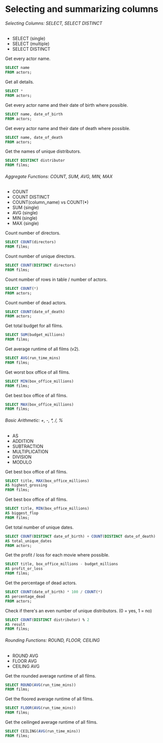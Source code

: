 # Selecting and summarizing columns
###### Selecting Columns: SELECT, SELECT DISTINCT
- SELECT (single)
- SELECT (multiple)
- SELECT DISTINCT

Get every actor name.
```sql
SELECT name
FROM actors;
```

Get all details.
```sql
SELECT *
FROM actors;
```

Get every actor name and their date of birth where possible.
```sql
SELECT name, date_of_birth
FROM actors;
```

Get every actor name and their date of death where possible.
```sql
SELECT name, date_of_death
FROM actors;
```

Get the names of unique distributors.
```sql
SELECT DISTINCT distributor
FROM films;
```

###### Aggregate Functions: COUNT, SUM, AVG, MIN, MAX
- COUNT
- COUNT DISTINCT
- COUNT(column_name) vs COUNT(\*)
- SUM (single)
- AVG (single)
- MIN (single)
- MAX (single)

Count number of directors.
```sql
SELECT COUNT(directors)
FROM films;
```

Count number of unique directors.
```sql
SELECT COUNT(DISTINCT directors)
FROM films;
```

Count number of rows in table / number of actors.
```sql
SELECT COUNT(*)
FROM actors;
```

Count number of dead actors.
```sql
SELECT COUNT(date_of_death)
FROM actors;
```

Get total budget for all films.
```sql
SELECT SUM(budget_millions)
FROM films;
```

Get average runtime of all films (v2).
```sql
SELECT AVG(run_time_mins)
FROM films;
```

Get worst box office of all films.
```sql
SELECT MIN(box_office_millions)
FROM films;
```

Get best box office of all films.
```sql
SELECT MAX(box_office_millions)
FROM films;
```

###### Basic Arithmetic: +, -, \*, /, %
- AS
- ADDITION
- SUBTRACTION
- MULTIPLICATION
- DIVISION
- MODULO

Get best box office of all films.
```sql
SELECT title, MAX(box_office_millions)
AS highest_grossing
FROM films;
```

Get best box office of all films.
```sql
SELECT title, MIN(box_office_millions)
AS biggest_flop
FROM films;
```

Get total number of unique dates.
```sql
SELECT COUNT(DISTINCT date_of_birth) + COUNT(DISTINCT date_of_death)
AS total_unique_dates
FROM actors;
```

Get the profit / loss for each movie where possible.
```sql
SELECT title, box_office_millions - budget_millions
AS profit_or_loss
FROM films;
```

Get the percentage of dead actors.
```sql
SELECT COUNT(date_of_birth) * 100 / COUNT(*)
AS percentage_dead
FROM actors;
```

Check if there's an even number of unique distributors. (0 = yes, 1 = no)
```sql
SELECT COUNT(DISTINCT distributor) % 2
AS result
FROM films;
```

###### Rounding Functions: ROUND, FLOOR, CEILING
- ROUND AVG
- FLOOR AVG
- CEILING AVG

Get the rounded average runtime of all films.
```sql
SELECT ROUND(AVG(run_time_mins))
FROM films;
```

Get the floored average runtime of all films.
```sql
SELECT FLOOR(AVG(run_time_mins))
FROM films;
```

Get the ceilinged average runtime of all films.
```sql
SELECT CEILING(AVG(run_time_mins))
FROM films;
```
